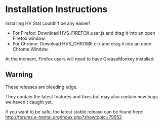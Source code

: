 Installation Instructions
=========================
Installing HV Stat couldn't be any easier!
- For Firefox: Download HVS_FIREFOX.user.js and drag it into an open Firefox window.
- For Chrome: Download HVS_CHROME.crx and drag it into an open Chrome Window.

At the moment, Firefox users will need to have GreaseMonkey installed.

Warning
-------
These releases are bleeding edge.

They contain the latest features and fixes but may also contain new bugs we haven't caught yet.

If you want to be safe, the latest stable release can be found here: http://forums.e-hentai.org/index.php?showtopic=79552